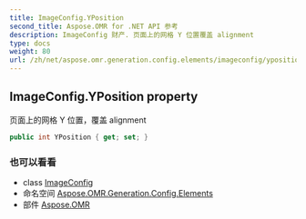 ```yaml
---
title: ImageConfig.YPosition
second_title: Aspose.OMR for .NET API 参考
description: ImageConfig 财产. 页面上的网格 Y 位置覆盖 alignment
type: docs
weight: 80
url: /zh/net/aspose.omr.generation.config.elements/imageconfig/yposition/
---
```

## ImageConfig.YPosition property

页面上的网格 Y 位置，覆盖 alignment

```csharp
public int YPosition { get; set; }
```

### 也可以看看

* class [ImageConfig](../)
* 命名空间 [Aspose.OMR.Generation.Config.Elements](../../imageconfig/)
* 部件 [Aspose.OMR](../../../)


